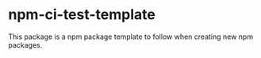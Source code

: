 # npm-ci-test-template

This package is a npm package template to follow when creating new npm packages.
